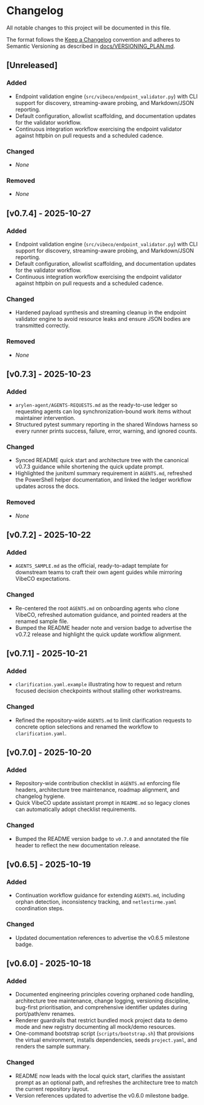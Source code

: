 <!--
  Scope: Repository-wide change history for VibeCO.
  Last updated: Recorded the v0.7.4 release with the endpoint validator refinements and documentation refresh.
-->

# Changelog

All notable changes to this project will be documented in this file.

The format follows the [Keep a Changelog](https://keepachangelog.com/en/1.0.0/) convention and adheres to Semantic Versioning as described in [docs/VERSIONING_PLAN.md](docs/VERSIONING_PLAN.md).

<!-- Maintainer note: Unreleased section documents checklist/policy updates pending next tagged release. -->

## [Unreleased]
### Added
- Endpoint validation engine (`src/vibeco/endpoint_validator.py`) with CLI support for discovery,
  streaming-aware probing, and Markdown/JSON reporting.
- Default configuration, allowlist scaffolding, and documentation updates for the validator
  workflow.
- Continuous integration workflow exercising the endpoint validator against httpbin on pull
  requests and a scheduled cadence.

### Changed
- _None_

### Removed
- _None_

## [v0.7.4] - 2025-10-27
### Added
- Endpoint validation engine (`src/vibeco/endpoint_validator.py`) with CLI support for discovery,
  streaming-aware probing, and Markdown/JSON reporting.
- Default configuration, allowlist scaffolding, and documentation updates for the validator
  workflow.
- Continuous integration workflow exercising the endpoint validator against httpbin on pull
  requests and a scheduled cadence.

### Changed
- Hardened payload synthesis and streaming cleanup in the endpoint validator engine to avoid
  resource leaks and ensure JSON bodies are transmitted correctly.

### Removed
- _None_

## [v0.7.3] - 2025-10-23
### Added
- `arylen-agent/AGENTS-REQUESTS.md` as the ready-to-use ledger so requesting agents can log synchronization-bound work items without maintainer intervention.
- Structured pytest summary reporting in the shared Windows harness so every runner prints success, failure, error, warning, and ignored counts.

### Changed
- Synced README quick start and architecture tree with the canonical v0.7.3 guidance while shortening the quick update prompt.
- Highlighted the junitxml summary requirement in `AGENTS.md`, refreshed the PowerShell helper documentation, and linked the ledger workflow updates across the docs.

### Removed
- _None_

## [v0.7.2] - 2025-10-22
### Added
- `AGENTS_SAMPLE.md` as the official, ready-to-adapt template for downstream teams to craft their own agent guides while mirroring VibeCO expectations.

### Changed
- Re-centered the root `AGENTS.md` on onboarding agents who clone VibeCO, refreshed automation guidance, and pointed readers at the renamed sample file.
- Bumped the README header note and version badge to advertise the v0.7.2 release and highlight the quick update workflow alignment.

## [v0.7.1] - 2025-10-21
### Added
- `clarification.yaml.example` illustrating how to request and return focused decision checkpoints without stalling other workstreams.

### Changed
- Refined the repository-wide `AGENTS.md` to limit clarification requests to concrete option selections and renamed the workflow to `clarification.yaml`.

## [v0.7.0] - 2025-10-20
### Added
- Repository-wide contribution checklist in `AGENTS.md` enforcing file headers, architecture tree maintenance, roadmap alignment, and changelog hygiene.
- Quick VibeCO update assistant prompt in `README.md` so legacy clones can automatically adopt checklist requirements.

### Changed
- Bumped the README version badge to `v0.7.0` and annotated the file header to reflect the new documentation release.

## [v0.6.5] - 2025-10-19
### Added
- Continuation workflow guidance for extending `AGENTS.md`, including orphan detection, inconsistency tracking, and `netlestirme.yaml` coordination steps.

### Changed
- Updated documentation references to advertise the v0.6.5 milestone badge.

## [v0.6.0] - 2025-10-18
### Added
- Documented engineering principles covering orphaned code handling, architecture tree maintenance, change logging, versioning discipline, bug-first prioritisation, and comprehensive identifier updates during port/path/env renames.
- Renderer guardrails that restrict bundled mock project data to demo mode and new registry documenting all mock/demo resources.
- One-command bootstrap script (`scripts/bootstrap.sh`) that provisions the virtual environment, installs dependencies, seeds `project.yaml`, and renders the sample summary.

### Changed
- README now leads with the local quick start, clarifies the assistant prompt as an optional path, and refreshes the architecture tree to match the current repository layout.
- Version references updated to advertise the v0.6.0 milestone badge.

